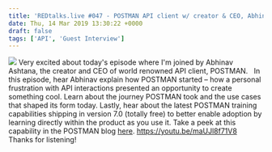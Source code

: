 ```yaml
---
title: 'REDtalks.live #047 - POSTMAN API client w/ creator & CEO, Abhinav Asthana'
date: Thu, 14 Mar 2019 13:30:22 +0000
draft: false
tags: ['API', 'Guest Interview']
---
```


![](https://www.getpostman.com/img/v2/media-kit/Logo/PNG/pm-logo-horiz.png) Very excited about today's episode where I'm joined by Abhinav Ashtana, the creator and CEO of world renowned API client, POSTMAN.   In this episode, hear Abhinav explain how POSTMAN started – how a personal frustration with API interactions presented an opportunity to create something cool. Learn about the journey POSTMAN took and the use cases that shaped its form today. Lastly, hear about the latest POSTMAN training capabilities shipping in version 7.0 (totally free) to better enable adoption by learning directly within the product as you use it. Take a peek at this capability in the POSTMAN blog [here](https://blog.getpostman.com/2019/01/11/in-app-postman-lessons/). https://youtu.be/maUJl8f71V8 Thanks for listening!